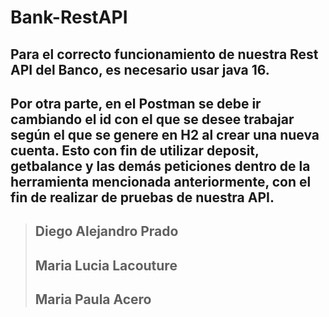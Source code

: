 # Bank-RestAPI

## Para el correcto funcionamiento de nuestra Rest API del Banco, es necesario usar java 16.
## Por otra parte, en el Postman se debe ir cambiando el id con el que se desee trabajar según el que se genere en H2 al crear una nueva cuenta. Esto con fin de utilizar deposit, getbalance y las demás peticiones dentro de la herramienta mencionada anteriormente, con el fin de realizar de pruebas de nuestra API.


> ## Diego Alejandro Prado
> ## Maria Lucia Lacouture 
> ## Maria Paula Acero

